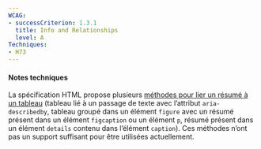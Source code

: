 ```yaml
---
WCAG: 
- successCriterion: 1.3.1
  title: Info and Relationships
  level: A
Techniques: 
- H73
---
```


#### Notes techniques

La spécification HTML propose plusieurs [méthodes pour lier un résumé à un tableau](#table-descriptions-techniques) (tableau lié à un passage de texte avec l’attribut `aria-describedby`, tableau groupé dans un élément `figure` avec un résumé présent dans un élément `figcaption` ou un élément `p`, résumé présent dans un élément `details` contenu dans l’élément `caption`). Ces méthodes n’ont pas un support suffisant pour être utilisées actuellement.